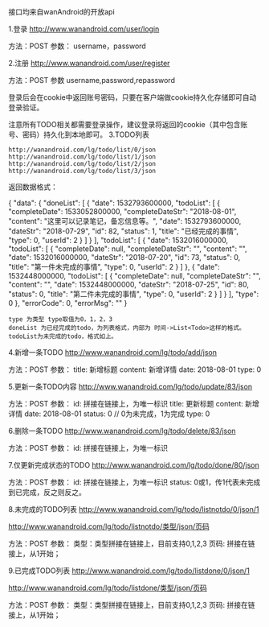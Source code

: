 接口均来自wanAndroid的开放api

1.登录
http://www.wanandroid.com/user/login

方法：POST
参数：
	username，password

2.注册
http://www.wanandroid.com/user/register

方法：POST
参数
	username,password,repassword

登录后会在cookie中返回账号密码，只要在客户端做cookie持久化存储即可自动登录验证。

注意所有TODO相关都需要登录操作，建议登录将返回的cookie（其中包含账号、密码）持久化到本地即可。
3.TODO列表

    http://wanandroid.com/lg/todo/list/0/json
    http://wanandroid.com/lg/todo/list/1/json
    http://wanandroid.com/lg/todo/list/2/json
    http://wanandroid.com/lg/todo/list/3/json

返回数据格式：

{
    "data": {
        "doneList": [
            {
                "date": 1532793600000,
                "todoList": [
                    {
                        "completeDate": 1533052800000,
                        "completeDateStr": "2018-08-01",
                        "content": "这里可以记录笔记，备忘信息等。",
                        "date": 1532793600000,
                        "dateStr": "2018-07-29",
                        "id": 82,
                        "status": 1,
                        "title": "已经完成的事情",
                        "type": 0,
                        "userId": 2
                    }
                ]
            }
        ],
        "todoList": [
            {
                "date": 1532016000000,
                "todoList": [
                    {
                        "completeDate": null,
                        "completeDateStr": "",
                        "content": "",
                        "date": 1532016000000,
                        "dateStr": "2018-07-20",
                        "id": 73,
                        "status": 0,
                        "title": "第一件未完成的事情",
                        "type": 0,
                        "userId": 2
                    }
                ]
            },
            {
                "date": 1532448000000,
                "todoList": [
                    {
                        "completeDate": null,
                        "completeDateStr": "",
                        "content": "",
                        "date": 1532448000000,
                        "dateStr": "2018-07-25",
                        "id": 80,
                        "status": 0,
                        "title": "第二件未完成的事情",
                        "type": 0,
                        "userId": 2
                    }
                ]
            }
        ],
        "type": 0
    },
    "errorCode": 0,
    "errorMsg": ""
}

    type 为类型 type取值为0，1，2，3
    doneList 为已经完成的todo，为列表格式，内部为 时间->List<Todo>这样的格式。
    todoList为未完成的todo，格式如上。

4.新增一条TODO
http://www.wanandroid.com/lg/todo/add/json

方法：POST
参数：
	title: 新增标题
	content: 新增详情
	date: 2018-08-01
	type: 0

5.更新一条TODO内容
http://www.wanandroid.com/lg/todo/update/83/json

方法：POST
参数：
	id: 拼接在链接上，为唯一标识
	title: 更新标题
	content: 新增详情
	date: 2018-08-01
	status: 0 // 0为未完成，1为完成
	type: 0

6.删除一条TODO
http://www.wanandroid.com/lg/todo/delete/83/json

方法：POST
参数：
	id: 拼接在链接上，为唯一标识

7.仅更新完成状态的TODO
http://www.wanandroid.com/lg/todo/done/80/json

方法：POST
参数：
	id: 拼接在链接上，为唯一标识
	status: 0或1，传1代表未完成到已完成，反之则反之。

8.未完成的TODO列表
http://www.wanandroid.com/lg/todo/listnotdo/0/json/1

http://www.wanandroid.com/lg/todo/listnotdo/类型/json/页码

方法：POST
参数：
	类型：类型拼接在链接上，目前支持0,1,2,3
	页码: 拼接在链接上，从1开始；

9.已完成TODO列表
http://www.wanandroid.com/lg/todo/listdone/0/json/1

http://www.wanandroid.com/lg/todo/listdone/类型/json/页码

方法：POST
参数：
	类型：类型拼接在链接上，目前支持0,1,2,3
	页码: 拼接在链接上，从1开始；